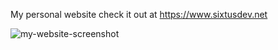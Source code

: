 My personal website check it out at https://www.sixtusdev.net

![my-website-screenshot](https://github.com/user-attachments/assets/946fdfc6-90e5-4e73-be60-eeb6e5815d56)
